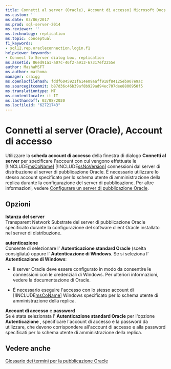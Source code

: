 ```yaml
---
title: Connetti al server (Oracle), Account di accesso| Microsoft Docs
ms.custom: ''
ms.date: 03/06/2017
ms.prod: sql-server-2014
ms.reviewer: ''
ms.technology: replication
ms.topic: conceptual
f1_keywords:
- sql12.rep.oracleconnection.login.f1
helpviewer_keywords:
- Connect to Server dialog box, replication
ms.assetid: 86ed91a1-a07c-46f2-a913-67317ef2255e
author: MashaMSFT
ms.author: mathoma
manager: craigg
ms.openlocfilehash: fddf6045921fa14e09aaff918f84125eb907e9ac
ms.sourcegitcommit: b87d36c46b39af8b929ad94ec707dee8800950f5
ms.translationtype: MT
ms.contentlocale: it-IT
ms.lasthandoff: 02/08/2020
ms.locfileid: "62721743"
---
```

# <a name="connect-to-server-oracle-login"></a>Connetti al server (Oracle), Account di accesso
  Utilizzare la **scheda account di accesso** della finestra di dialogo **Connetti al server** per specificare l'account con cui vengono effettuate le [!INCLUDE[msCoName](../../includes/msconame-md.md)] [!INCLUDE[ssNoVersion](../../includes/ssnoversion-md.md)] connessioni dal server di distribuzione al server di pubblicazione Oracle. È necessario utilizzare lo stesso account specificato per lo schema utente di amministrazione della replica durante la configurazione del server di pubblicazione. Per altre informazioni, vedere [Configurare un server di pubblicazione Oracle](non-sql/configure-an-oracle-publisher.md).  
  
## <a name="options"></a>Opzioni  
 **Istanza del server**  
 Transparent Network Substrate del server di pubblicazione Oracle specificato durante la configurazione del software client Oracle installato nel server di distribuzione.  
  
 **autenticazione**  
 Consente di selezionare l' **Autenticazione standard Oracle** (scelta consigliata) oppure l' **Autenticazione di Windows**. Se si seleziona l' **Autenticazione di Windows**:  
  
-   Il server Oracle deve essere configurato in modo da consentire le connessioni con le credenziali di Windows. Per ulteriori informazioni, vedere la documentazione di Oracle.  
  
-   È necessario eseguire l'accesso con lo stesso account di [!INCLUDE[msCoName](../../includes/msconame-md.md)] Windows specificato per lo schema utente di amministrazione della replica.  
  
 **Account di accesso** e **password**  
 Se è stata selezionata l' **Autenticazione standard Oracle** per l'opzione **Autenticazione** , specificare l'account di accesso e la password da utilizzare, che devono corrispondere all'account di accesso e alla password specificati per lo schema utente di amministrazione della replica.  
  
## <a name="see-also"></a>Vedere anche  
 [Glossario dei termini per la pubblicazione Oracle](non-sql/glossary-of-terms-for-oracle-publishing.md)  
  
  
